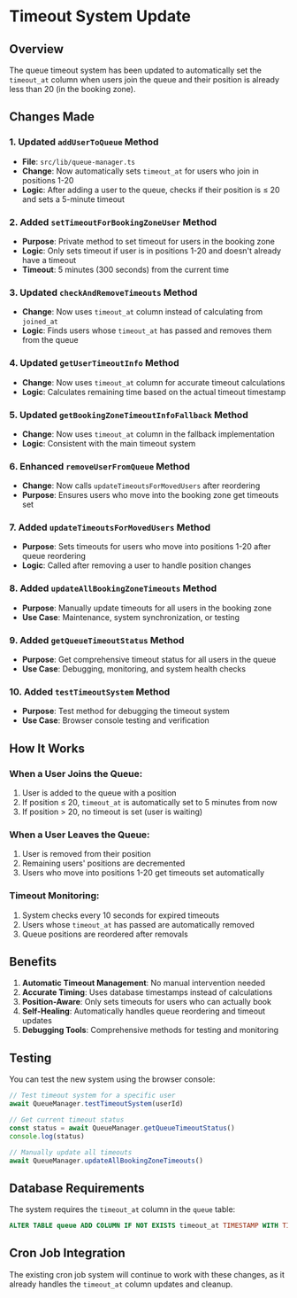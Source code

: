 # Timeout System Update

## Overview
The queue timeout system has been updated to automatically set the `timeout_at` column when users join the queue and their position is already less than 20 (in the booking zone).

## Changes Made

### 1. Updated `addUserToQueue` Method
- **File**: `src/lib/queue-manager.ts`
- **Change**: Now automatically sets `timeout_at` for users who join in positions 1-20
- **Logic**: After adding a user to the queue, checks if their position is ≤ 20 and sets a 5-minute timeout

### 2. Added `setTimeoutForBookingZoneUser` Method
- **Purpose**: Private method to set timeout for users in the booking zone
- **Logic**: Only sets timeout if user is in positions 1-20 and doesn't already have a timeout
- **Timeout**: 5 minutes (300 seconds) from the current time

### 3. Updated `checkAndRemoveTimeouts` Method
- **Change**: Now uses `timeout_at` column instead of calculating from `joined_at`
- **Logic**: Finds users whose `timeout_at` has passed and removes them from the queue

### 4. Updated `getUserTimeoutInfo` Method
- **Change**: Now uses `timeout_at` column for accurate timeout calculations
- **Logic**: Calculates remaining time based on the actual timeout timestamp

### 5. Updated `getBookingZoneTimeoutInfoFallback` Method
- **Change**: Now uses `timeout_at` column in the fallback implementation
- **Logic**: Consistent with the main timeout system

### 6. Enhanced `removeUserFromQueue` Method
- **Change**: Now calls `updateTimeoutsForMovedUsers` after reordering
- **Purpose**: Ensures users who move into the booking zone get timeouts set

### 7. Added `updateTimeoutsForMovedUsers` Method
- **Purpose**: Sets timeouts for users who move into positions 1-20 after queue reordering
- **Logic**: Called after removing a user to handle position changes

### 8. Added `updateAllBookingZoneTimeouts` Method
- **Purpose**: Manually update timeouts for all users in the booking zone
- **Use Case**: Maintenance, system synchronization, or testing

### 9. Added `getQueueTimeoutStatus` Method
- **Purpose**: Get comprehensive timeout status for all users in the queue
- **Use Case**: Debugging, monitoring, and system health checks

### 10. Added `testTimeoutSystem` Method
- **Purpose**: Test method for debugging the timeout system
- **Use Case**: Browser console testing and verification

## How It Works

### When a User Joins the Queue:
1. User is added to the queue with a position
2. If position ≤ 20, `timeout_at` is automatically set to 5 minutes from now
3. If position > 20, no timeout is set (user is waiting)

### When a User Leaves the Queue:
1. User is removed from their position
2. Remaining users' positions are decremented
3. Users who move into positions 1-20 get timeouts set automatically

### Timeout Monitoring:
1. System checks every 10 seconds for expired timeouts
2. Users whose `timeout_at` has passed are automatically removed
3. Queue positions are reordered after removals

## Benefits

1. **Automatic Timeout Management**: No manual intervention needed
2. **Accurate Timing**: Uses database timestamps instead of calculations
3. **Position-Aware**: Only sets timeouts for users who can actually book
4. **Self-Healing**: Automatically handles queue reordering and timeout updates
5. **Debugging Tools**: Comprehensive methods for testing and monitoring

## Testing

You can test the new system using the browser console:

```javascript
// Test timeout system for a specific user
await QueueManager.testTimeoutSystem(userId)

// Get current timeout status
const status = await QueueManager.getQueueTimeoutStatus()
console.log(status)

// Manually update all timeouts
await QueueManager.updateAllBookingZoneTimeouts()
```

## Database Requirements

The system requires the `timeout_at` column in the `queue` table:
```sql
ALTER TABLE queue ADD COLUMN IF NOT EXISTS timeout_at TIMESTAMP WITH TIME ZONE;
```

## Cron Job Integration

The existing cron job system will continue to work with these changes, as it already handles the `timeout_at` column updates and cleanup.

